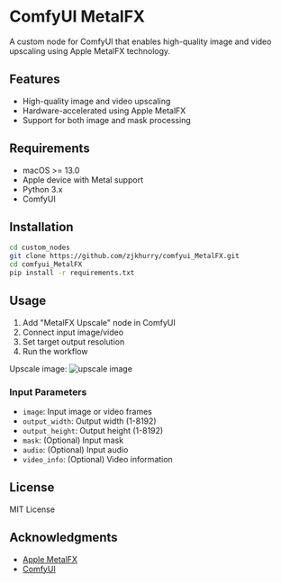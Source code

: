 # ComfyUI MetalFX

A custom node for ComfyUI that enables high-quality image and video upscaling using Apple MetalFX technology.

## Features

- High-quality image and video upscaling
- Hardware-accelerated using Apple MetalFX 
- Support for both image and mask processing

## Requirements

- macOS >= 13.0
- Apple device with Metal support
- Python 3.x
- ComfyUI

## Installation

```bash
cd custom_nodes
git clone https://github.com/zjkhurry/comfyui_MetalFX.git
cd comfyui_MetalFX
pip install -r requirements.txt
```

## Usage

1. Add "MetalFX Upscale" node in ComfyUI
2. Connect input image/video
3. Set target output resolution 
4. Run the workflow

Upscale image:
![upscale image](./imgs/workflow.jpeg)


### Input Parameters

- `image`: Input image or video frames
- `output_width`: Output width (1-8192)
- `output_height`: Output height (1-8192)
- `mask`: (Optional) Input mask
- `audio`: (Optional) Input audio
- `video_info`: (Optional) Video information

## License

MIT License

## Acknowledgments 

- [Apple MetalFX](https://developer.apple.com/documentation/metalfx?language=objc)
- [ComfyUI](https://github.com/comfyanonymous/ComfyUI)